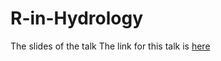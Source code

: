 # R-in-Hydrology
The slides of the talk
The link for this talk is [here](https://www.youtube.com/watch?v=OKEDHprMBZY)
